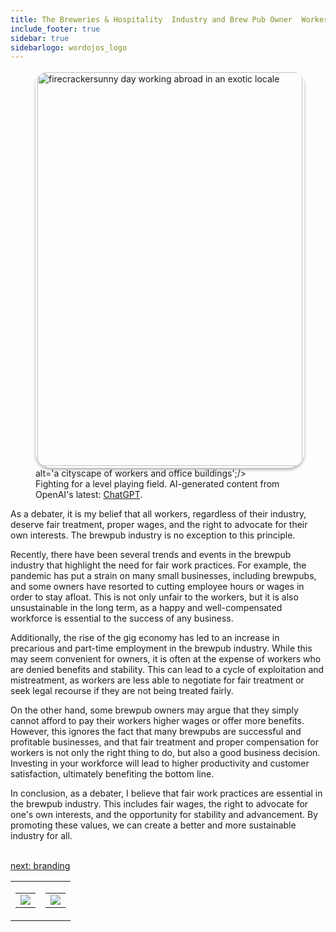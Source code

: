 ```yaml
---
title: The Breweries & Hospitality  Industry and Brew Pub Owner  Workers' Rights
include_footer: true
sidebar: true
sidebarlogo: wordojos_logo
---
```


<figure>
    <img src='/uploads/workers-rights.jpg' style="width: 100%;height: 630px;padding: 3px; box-shadow: 0 3px 5px rgba(0,0,0,.3);border-radius: 25px;overflow: hidden;border: none;" align="middle"; alt='firecrackersunny day working abroad in an exotic locale';/> alt='a cityscape of workers and office buildings';/>
    <figcaption>Fighting for a level playing field.  AI-generated content from OpenAI's latest: <a href="https://openai.com/blog/chatgpt/" >ChatGPT</a>.</figcaption>
</figure>
<p>
As a debater, it is my belief that all workers, regardless of their industry, deserve fair treatment, proper wages, and the right to advocate for their own interests. The brewpub industry is no exception to this principle.

Recently, there have been several trends and events in the brewpub industry that highlight the need for fair work practices. For example, the pandemic has put a strain on many small businesses, including brewpubs, and some owners have resorted to cutting employee hours or wages in order to stay afloat. This is not only unfair to the workers, but it is also unsustainable in the long term, as a happy and well-compensated workforce is essential to the success of any business.

Additionally, the rise of the gig economy has led to an increase in precarious and part-time employment in the brewpub industry. While this may seem convenient for owners, it is often at the expense of workers who are denied benefits and stability. This can lead to a cycle of exploitation and mistreatment, as workers are less able to negotiate for fair treatment or seek legal recourse if they are not being treated fairly.

On the other hand, some brewpub owners may argue that they simply cannot afford to pay their workers higher wages or offer more benefits. However, this ignores the fact that many brewpubs are successful and profitable businesses, and that fair treatment and proper compensation for workers is not only the right thing to do, but also a good business decision. Investing in your workforce will lead to higher productivity and customer satisfaction, ultimately benefiting the bottom line.

In conclusion, as a debater, I believe that fair work practices are essential in the brewpub industry. This includes fair wages, the right to advocate for one's own interests, and the opportunity for stability and advancement. By promoting these values, we can create a better and more sustainable industry for all.

<br>
<a href="https://workdojos.com/brewpub/branding">next: branding</a>
</p>
<table border="0" cellpadding="0" cellspacing="0" width="600" id="templateColumns">
    <tr>
        <td align="center" valign="top" width="50%" class="templateColumnContainer">
            <table border="0" cellpadding="10" cellspacing="0" height="100%" width="100px">
                <tr>
                    <td class="leftColumnContent">
                      <a href="https://brewpub.workdojos.com">
                        <img src="/uploads/dash.png" class="columnImage" />
                    </td>
                </tr>
            </table>
        </td>
        <td align="center" valign="top" width="50%" class="templateColumnContainer">
            <table border="0" cellpadding="10" cellspacing="0" height="100%" width="100px">
                <tr>
                    <td class="rightColumnContent">
                      <a href="https://musicalartist.workdojos.com">
                        <img src="/uploads/randomdojo.png" class="columnImage" />
                    </td>
            </table>
        </td>
    </tr>
</table>